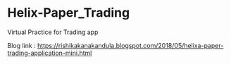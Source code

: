# Helix-Paper_Trading
Virtual Practice for Trading app


Blog link : https://rishikakanakandula.blogspot.com/2018/05/helixa-paper-trading-application-mini.html
